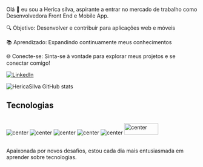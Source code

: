 Olá 👋 eu sou a Herica silva, aspirante a entrar no mercado de trabalho como Desenvolvedora Front End e Mobile App.


🔍 Objetivo: Desenvolver e contribuir para aplicações
web e móveis 


📚 Aprendizado: Expandindo continuamente meus
conhecimentos 


🌐 Conecte-se: Sinta-se à vontade para explorar 
meus projetos e se conectar comigo!




 [![LinkedIn](https://img.shields.io/badge/LinkedIn-0077B5?style=for-the-badge&logo=linkedin&logoColor=white)](https://nl.linkedin.com/in/herica-leny-pereira-da-silva-4630b939)


![HericaSilva GitHub stats](https://github-readme-stats.vercel.app/api?username=HericaSilva&show_icons=true&theme=radical)

## Tecnologias

<div style="display: inline_block"><br/>
<img alt="center" alt="Css3" src="https://img.shields.io/badge/CSS3-1572B6?style=for-the-badge&logo=css3&logoColor=white" />
<img alt="center" alt="html5" src="https://img.shields.io/badge/HTML5-E34F26?style=for-the-badge&logo=html5&logoColor=white" />
<img alt="center" alt="Javascript" src="https://img.shields.io/badge/JavaScript-F7DF1E?style=for-the-badge&logo=javascript&logoColor=black" />
<img alt="center" alt="React Native" src="https://img.shields.io/badge/React_Native-20232A?style=for-the-badge&logo=react&logoColor=61DAFB" />
 <img alt="center" alt="TailwindCSS" src="https://img.shields.io/badge/TailwindCSS-38B2AC?style=for-the-badge&logo=tailwind-css&logoColor=white" />
<img alt="center" alt="Firebase" src="https://firebase.google.com/downloads/brand-guidelines/PNG/logo-standard.png"alt="Firebase" width="90" height="30" />


 
<div><br/>

Apaixonada por novos desafios, estou cada dia mais entusiasmada em aprender sobre tecnologias. 

